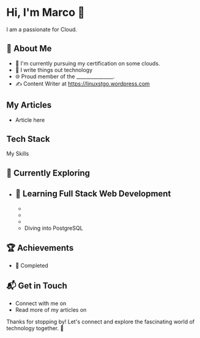 # Hi, I'm Marco 👋

I am a passionate for Cloud.



## 🚀 About Me

- 🔭 I'm currently pursuing my certification on some clouds.
- 📝 I write things out technology
- 🌐 Proud member of the _______________.
- ✍️ Content Writer at https://linuxstgo.wordpress.com 

## My Articles
- Article here


## Tech Stack
My Skills

## 🌱 Currently Exploring

- 🚀 Learning Full Stack Web Development
  - 
  - 
  - 
  - 
  - Diving into PostgreSQL 

 ## 🏆 Achievements

- 🌟 Completed 


## 📬 Get in Touch

- Connect with me on 
- Read more of my articles on 

Thanks for stopping by! Let's connect and explore the fascinating world of technology together. 🚀



<!--

Here are some ideas to get you started:

- 🔭 I’m currently working on ...
- 🌱 I’m currently learning ...
- 👯 I’m looking to collaborate on ...
- 🤔 I’m looking for help with ...
- 💬 Ask me about ...
- 📫 How to reach me: ...
- 😄 Pronouns: ...
- ⚡ Fun fact: ...
-->
